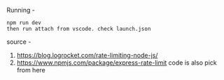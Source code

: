 Running -

```
npm run dev
then run attach from vscode. check launch.json
```
source - 
1. https://blog.logrocket.com/rate-limiting-node-js/
2. https://www.npmjs.com/package/express-rate-limit  code is also pick from here 